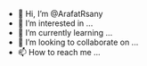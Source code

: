- 👋 Hi, I’m @ArafatRsany
- 👀 I’m interested in ...
- 🌱 I’m currently learning ...
- 💞️ I’m looking to collaborate on ...
- 📫 How to reach me ...

<!---
ArafatRsany/ArafatRsany is a ✨ special ✨ repository because its `README.md` (this file) appears on your GitHub profile.
You can click the Preview link to take a look at your changes.
--->
